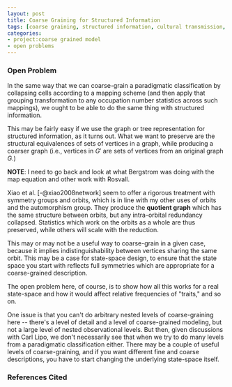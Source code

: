 ```yaml
---
layout: post
title: Coarse Graining for Structured Information
tags: [coarse graining, structured information, cultural transmission, open problems]
categories: 
- project:coarse grained model
- open problems
---
```


### Open Problem ###

In the same way that we can coarse-grain a paradigmatic classification by collapsing cells according to a mapping scheme (and then apply that grouping transformation to any occupation number statistics across such mappings), we ought to be able to do the same thing with structured information.

This may be fairly easy if we use the graph or tree representation for structured information, as it turns out.  What we want to preserve are the structural equivalences of sets of vertices in a graph, while producing a coarser graph (i.e., vertices in $G'$ are sets of vertices from an original graph $G$.)  

**NOTE**:  I need to go back and look at what Bergstrom was doing with the map equation and other work with Rosvall.

Xiao et al. [-@xiao2008network] seem to offer a rigorous treatment with symmetry groups and orbits, which is in line with my other uses of orbits and the automorphism group.  They produce the **quotient graph** which has the same structure between orbits, but any intra-orbital redundancy collapsed.  Statistics which work on the orbits as a whole are thus preserved, while others will scale with the reduction.  

This may or may not be a useful way to coarse-grain in a given case, because it implies indistinguishability between vertices sharing the same orbit.  This may be a case for state-space design, to ensure that the state space you start with reflects full symmetries which are appropriate for a coarse-grained description.  

The open problem here, of course, is to show how all this works for a real state-space and how it would affect relative frequencies of "traits," and so on.  

One issue is that you can't do arbitrary nested levels of coarse-graining here -- there's a level of detail and a level of coarse-grained modeling, but not a large level of nested observational levels.  But then, given discussions with Carl Lipo, we don't necessarily see that when we try to do many levels from a paradigmatic classification either.  There may be a couple of useful levels of coarse-graining, and if you want different fine and coarse descriptions, you have to start changing the underlying state-space itself.  


### References Cited ###




